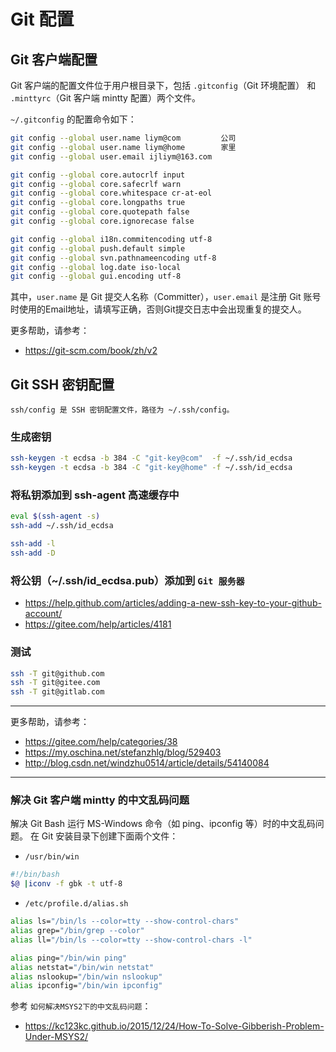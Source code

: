 # Git 配置

## Git 客户端配置

Git 客户端的配置文件位于用户根目录下，包括 `.gitconfig`（Git 环境配置） 和 `.minttyrc`（Git 客户端 mintty 配置）两个文件。

`~/.gitconfig` 的配置命令如下：

```bash
git config --global user.name liym@com         公司
git config --global user.name liym@home        家里
git config --global user.email ijliym@163.com

git config --global core.autocrlf input
git config --global core.safecrlf warn
git config --global core.whitespace cr-at-eol
git config --global core.longpaths true
git config --global core.quotepath false
git config --global core.ignorecase false

git config --global i18n.commitencoding utf-8
git config --global push.default simple
git config --global svn.pathnameencoding utf-8
git config --global log.date iso-local
git config --global gui.encoding utf-8
```

其中，`user.name` 是 Git 提交人名称（Committer），`user.email` 是注册 Git 账号时使用的Email地址，请填写正确，否则Git提交日志中会出现重复的提交人。

更多帮助，请参考：

 - https://git-scm.com/book/zh/v2

## Git SSH 密钥配置

```
ssh/config 是 SSH 密钥配置文件，路径为 ~/.ssh/config。
```

### 生成密钥

```bash
ssh-keygen -t ecdsa -b 384 -C "git-key@com"  -f ~/.ssh/id_ecdsa
ssh-keygen -t ecdsa -b 384 -C "git-key@home" -f ~/.ssh/id_ecdsa
```

### 将私钥添加到 ssh-agent 高速缓存中

```bash
eval $(ssh-agent -s)
ssh-add ~/.ssh/id_ecdsa

ssh-add -l
ssh-add -D
```

### 将公钥（~/.ssh/id_ecdsa.pub）添加到 `Git 服务器`
 - https://help.github.com/articles/adding-a-new-ssh-key-to-your-github-account/
 - https://gitee.com/help/articles/4181

### 测试

```bash
ssh -T git@github.com
ssh -T git@gitee.com
ssh -T git@gitlab.com
```

---

更多帮助，请参考：

 - https://gitee.com/help/categories/38
 - https://my.oschina.net/stefanzhlg/blog/529403
 - http://blog.csdn.net/windzhu0514/article/details/54140084

---

### 解决 Git 客户端 mintty 的中文乱码问题

解决 Git Bash 运行 MS-Windows 命令（如 ping、ipconfig 等）时的中文乱码问题。
在 Git 安装目录下创建下面兩个文件：

 * `/usr/bin/win`

```bash
#!/bin/bash
$@ |iconv -f gbk -t utf-8
```

 * `/etc/profile.d/alias.sh`

```bash
alias ls="/bin/ls --color=tty --show-control-chars"
alias grep="/bin/grep --color"
alias ll="/bin/ls --color=tty --show-control-chars -l"

alias ping="/bin/win ping"
alias netstat="/bin/win netstat"
alias nslookup="/bin/win nslookup"
alias ipconfig="/bin/win ipconfig"
```

参考 `如何解决MSYS2下的中文乱码问题`：

 - https://kc123kc.github.io/2015/12/24/How-To-Solve-Gibberish-Problem-Under-MSYS2/


